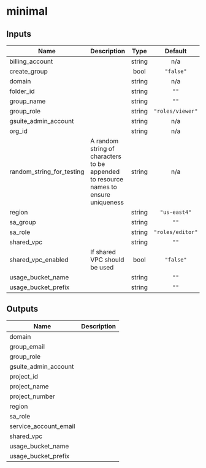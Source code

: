 # minimal

<!-- BEGINNING OF PRE-COMMIT-TERRAFORM DOCS HOOK -->
## Inputs

| Name | Description | Type | Default | Required |
|------|-------------|:----:|:-----:|:-----:|
| billing\_account |  | string | n/a | yes |
| create\_group |  | bool | `"false"` | no |
| domain |  | string | n/a | yes |
| folder\_id |  | string | `""` | no |
| group\_name |  | string | `""` | no |
| group\_role |  | string | `"roles/viewer"` | no |
| gsuite\_admin\_account |  | string | n/a | yes |
| org\_id |  | string | n/a | yes |
| random\_string\_for\_testing | A random string of characters to be appended to resource names to ensure uniqueness | string | n/a | yes |
| region |  | string | `"us-east4"` | no |
| sa\_group |  | string | `""` | no |
| sa\_role |  | string | `"roles/editor"` | no |
| shared\_vpc |  | string | `""` | no |
| shared\_vpc\_enabled | If shared VPC should be used | bool | `"false"` | no |
| usage\_bucket\_name |  | string | `""` | no |
| usage\_bucket\_prefix |  | string | `""` | no |

## Outputs

| Name | Description |
|------|-------------|
| domain |  |
| group\_email |  |
| group\_role |  |
| gsuite\_admin\_account |  |
| project\_id |  |
| project\_name |  |
| project\_number |  |
| region |  |
| sa\_role |  |
| service\_account\_email |  |
| shared\_vpc |  |
| usage\_bucket\_name |  |
| usage\_bucket\_prefix |  |

<!-- END OF PRE-COMMIT-TERRAFORM DOCS HOOK -->
